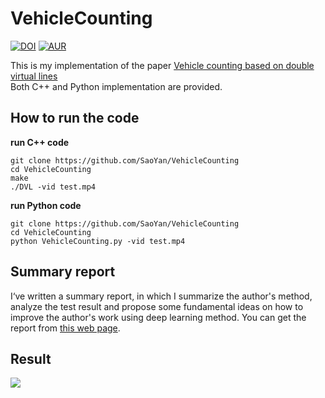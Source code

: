 # VehicleCounting
[![DOI](https://zenodo.org/badge/96367744.svg)](https://zenodo.org/badge/latestdoi/96367744)
[![AUR](https://img.shields.io/aur/license/yaourt.svg?style=plastic)](LICENSE)

This is my implementation of the paper [Vehicle counting based on double virtual lines](https://link.springer.com/article/10.1007/s11760-016-1038-7)  
Both C++ and Python implementation are provided.
## How to run the code
**run C++ code**
```
git clone https://github.com/SaoYan/VehicleCounting
cd VehicleCounting
make
./DVL -vid test.mp4
```
**run Python code**
```
git clone https://github.com/SaoYan/VehicleCounting
cd VehicleCounting
python VehicleCounting.py -vid test.mp4
```
## Summary report
I‘ve written a summary report, in which I summarize the author's method, analyze the test result and propose some fundamental ideas on how to improve the author's work using deep learning method. You can get the report from [this web page](https://saoyan.github.io/vehicle-counting-DVL/).

## Result
![](https://github.com/SaoYan/VehicleCounting/blob/master/Result_Vehicle_Counting.gif)
